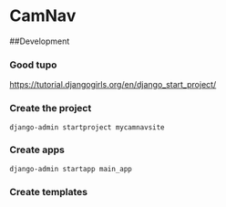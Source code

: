 # CamNav


##Development

### Good tupo
https://tutorial.djangogirls.org/en/django_start_project/

### Create the project

```django-admin startproject mycamnavsite```


### Create apps

```django-admin startapp main_app```

### Create templates